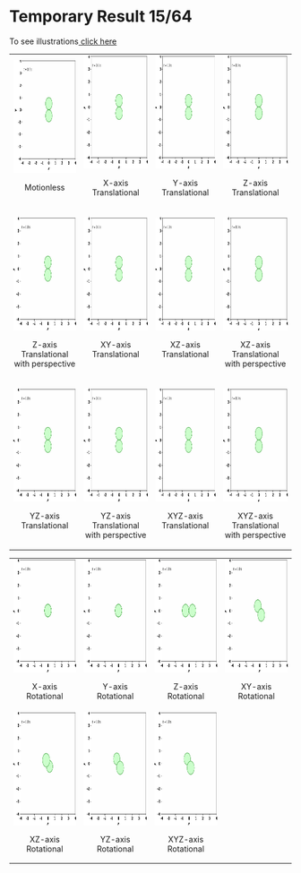 # Temporary Result 15/64

To see illustrations<a href="https://docs.google.com/document/d/1sPUEbgdDKk0lN3tvGKjdI0X0MHleW4hW2XIJrxzFCg0/edit?usp=sharing" target="_blank"> click here</a>


<table>
    <tr>
        <td>
            <img src="trans/000000.gif" alt="Simulation" style="width:216px;height:202px;">
            <p align="center"> Motionless</p>
        </td>
        <td>
            <img src="trans/100000.gif" alt="Simulation" style="width:216px;height:202px;">
            <p align="center"> X-axis Translational</p>
        </td>
        <td>
            <img src="trans/010000.gif" alt="Simulation" style="width:216px;height:202px;">
            <p align="center"> Y-axis Translational</p>
        </td>
        <td>
            <img src="trans/001000.gif" alt="Simulation" style="width:216px;height:202px;">
            <p align="center"> Z-axis Translational</p>
        </td>
    </tr>
    <tr>
        <td>
            <br>
            <img src="trans/001000-pers.gif" alt="Simulation" style="width:216px;height:202px;">
            <p align="center"> Z-axis Translational with perspective</p>
        </td>
        <td>
            <img src="trans/110000.gif" alt="Simulation" style="width:216px;height:202px;">
            <p align="center"> XY-axis Translational </p>
        </td>
        <td>
            <img src="trans/101000.gif" alt="Simulation" style="width:216px;height:202px;">
            <p align="center"> XZ-axis Translational</p>
        </td>
        <td>
            <br>
            <img src="trans/101000-pers.gif" alt="Simulation" style="width:216px;height:202px;">
            <p align="center"> XZ-axis Translational with perspective</p>
        </td>
    </tr>
    <tr>
        <td>
            <img src="trans/011000.gif" alt="Simulation" style="width:216px;height:202px;">
            <p align="center"> YZ-axis Translational</p>
        </td>
        <td>
            <br>
            <img src="trans/011000-pers.gif" alt="Simulation" style="width:216px;height:202px;">
            <p align="center"> YZ-axis Translational with perspective</p>
        </td>
        <td>
            <img src="trans/111000.gif" alt="Simulation" style="width:216px;height:202px;">
            <p align="center"> XYZ-axis Translational</p>
        </td>
        <td>
            <br>
            <img src="trans/111000-pers.gif" alt="Simulation" style="width:216px;height:202px;">
            <p align="center"> XYZ-axis Translational with perspective</p>
        </td>
    </tr>

</table>

<table>
    <tr>
        <td>
            <img src="rot/000100.gif" alt="Simulation" style="width:216px;height:202px;">
            <p align="center"> X-axis Rotational</p>
        </td>
        <td>
            <img src="rot/000010.gif" alt="Simulation" style="width:216px;height:202px;">
            <p align="center"> Y-axis Rotational</p>
        </td>
        <td>
            <img src="rot/000001.gif" alt="Simulation" style="width:216px;height:202px;">
            <p align="center"> Z-axis Rotational</p>
        </td>
        <td>
            <img src="rot/000110.gif" alt="Simulation" style="width:216px;height:202px;">
            <p align="center"> XY-axis Rotational</p>
        </td>
    </tr>
    <tr>
        <td>
            <img src="rot/000101.gif" alt="Simulation" style="width:216px;height:202px;">
            <p align="center"> XZ-axis Rotational</p>
        </td>
        <td>
            <img src="rot/000011.gif" alt="Simulation" style="width:216px;height:202px;">
            <p align="center"> YZ-axis Rotational</p>
        </td>
        <td>
            <img src="rot/000111.gif" alt="Simulation" style="width:216px;height:202px;">
            <p align="center"> XYZ-axis Rotational</p>
        </td>
    </tr>
</table>